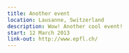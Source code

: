 ```yaml
---
title: Another event
location: Lausanne, Switzerland
description: Wow! Another cool event!
start: 12 March 2013
link-out: http://www.epfl.ch/
---
```

